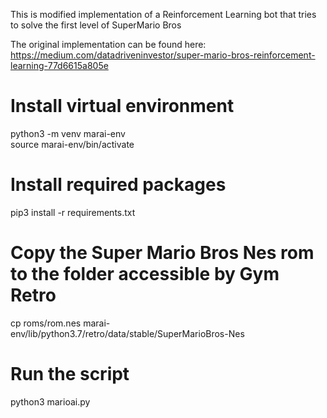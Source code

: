 This is modified implementation of a Reinforcement Learning bot that tries to solve the first level of SuperMario Bros

The original implementation can be found here:
https://medium.com/datadriveninvestor/super-mario-bros-reinforcement-learning-77d6615a805e

# Install virtual environment
python3 -m venv marai-env  
source marai-env/bin/activate

# Install required packages
pip3 install -r requirements.txt


# Copy the Super Mario Bros Nes rom to the folder accessible by Gym Retro
cp roms/rom.nes marai-env/lib/python3.7/retro/data/stable/SuperMarioBros-Nes

# Run the script
python3 marioai.py
